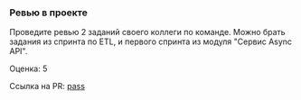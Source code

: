 ### Ревью в проекте

Проведите ревью 2 заданий своего коллеги по команде. Можно брать задания из спринта по ETL, и первого спринта из модуля "Сервис Async API".

Оценка: 5

Ссылка на PR: [pass](https://github.com/elina-chertova/movies_async_api/issues/1)
